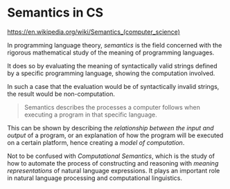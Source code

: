 # Semantics in CS

https://en.wikipedia.org/wiki/Semantics_(computer_science)

In programming language theory, *semantics* is the field concerned with the rigorous mathematical study of the meaning of programming languages.

It does so by evaluating the meaning of syntactically valid strings defined by a specific programming language, showing the computation involved.

In such a case that the evaluation would be of syntactically invalid strings, the result would be non-computation.

> Semantics describes the processes a computer follows when executing a program in that specific language.

This can be shown by describing the *relationship between the input and output* of a program, or an explanation of how the program will be executed on a certain platform, hence creating a *model of computation*.

Not to be confused with *Computational Semantics*, which is the study of how to automate the process of constructing and reasoning with *meaning representations* of natural language expressions. It plays an important role in natural language processing and computational linguistics.
